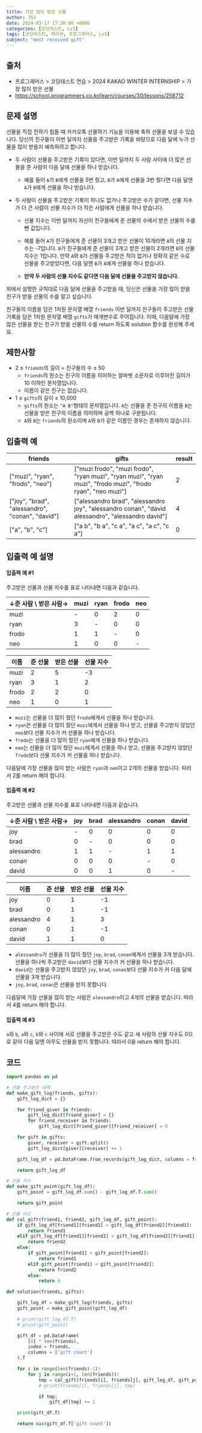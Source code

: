```yaml
---
title: 가장 많이 받은 선물
author: 753
date: 2024-03-17 17:20:00 +0800
categories: [코딩테스트, Lv1]
tags: [코딩테스트, 파이썬, 프로그래머스, Lv1]
subject: "most received gift"
---
```


## 출처

-   프로그래머스 > 코딩테스트 연습 > 2024 KAKAO WINTER INTERNSHIP > 가장 많이 받은 선물
-   https://school.programmers.co.kr/learn/courses/30/lessons/258712

## 문제 설명

선물을 직접 전하기 힘들 때 카카오톡 선물하기 기능을 이용해 축하 선물을 보낼 수 있습니다. 당신의 친구들이 이번 달까지 선물을 주고받은 기록을 바탕으로 다음 달에 누가 선물을 많이 받을지 예측하려고 합니다.

-   두 사람이 선물을 주고받은 기록이 있다면, 이번 달까지 두 사람 사이에 더 많은 선물을 준 사람이 다음 달에 선물을 하나 받습니다.

    -   예를 들어 `A`가 `B`에게 선물을 5번 줬고, `B`가 `A`에게 선물을 3번 줬다면 다음 달엔 `A`가 `B`에게 선물을 하나 받습니다.

-   두 사람이 선물을 주고받은 기록이 하나도 없거나 주고받은 수가 같다면, 선물 지수가 더 큰 사람이 선물 지수가 더 작은 사람에게 선물을 하나 받습니다.

    -   선물 지수는 이번 달까지 자신이 친구들에게 준 선물의 수에서 받은 선물의 수를 뺀 값입니다.

    -   예를 들어 `A`가 친구들에게 준 선물이 3개고 받은 선물이 10개라면 `A`의 선물 지수는 -7입니다. `B`가 친구들에게 준 선물이 3개고 받은 선물이 2개라면 `B`의 선물 지수는 1입니다. 만약 `A`와 `B`가 선물을 주고받은 적이 없거나 정확히 같은 수로 선물을 주고받았다면, 다음 달엔 `B`가 `A`에게 선물을 하나 받습니다.

    -   **만약 두 사람의 선물 지수도 같다면 다음 달에 선물을 주고받지 않습니다.**

위에서 설명한 규칙대로 다음 달에 선물을 주고받을 때, 당신은 선물을 가장 많이 받을 친구가 받을 선물의 수를 알고 싶습니다.

친구들의 이름을 담은 1차원 문자열 배열 `friends` 이번 달까지 친구들이 주고받은 선물 기록을 담은 1차원 문자열 배열 `gifts`가 매개변수로 주어집니다. 이때, 다음달에 가장 많은 선물을 받는 친구가 받을 선물의 수를 return 하도록 solution 함수를 완성해 주세요.

## 제한사항

-   2 ≤ `friends`의 길이 = 친구들의 수 ≤ 50
    -   `friends`의 원소는 친구의 이름을 의미하는 알파벳 소문자로 이루어진 길이가 10 이하인 문자열입니다.
    -   이름이 같은 친구는 없습니다.
-   1 ≤ `gifts`의 길이 ≤ 10,000
    -   `gifts`의 원소는 `"A B"`형태의 문자열입니다. `A`는 선물을 준 친구의 이름을 `B`는 선물을 받은 친구의 이름을 의미하며 공백 하나로 구분됩니다.
    -   `A`와 `B`는 `friends`의 원소이며 `A`와 `B`가 같은 이름인 경우는 존재하지 않습니다.

## 입출력 예

| friends                                         | gifts                                                                                                       | result |
| ----------------------------------------------- | ----------------------------------------------------------------------------------------------------------- | ------ |
| ["muzi", "ryan", "frodo", "neo"]                | ["muzi frodo", "muzi frodo", "ryan muzi", "ryan muzi", "ryan muzi", "frodo muzi", "frodo ryan", "neo muzi"] | 2      |
| ["joy", "brad", "alessandro", "conan", "david"] | ["alessandro brad", "alessandro joy", "alessandro conan", "david alessandro", "alessandro david"]           | 4      |
| ["a", "b", "c"]                                 | ["a b", "b a", "c a", "a c", "a c", "c a"]                                                                  | 0      |

## 입출력 예 설명

#### 입출력 예 #1

주고받은 선물과 선물 지수를 표로 나타내면 다음과 같습니다.

| ↓준 사람 \ 받은 사람→ | muzi | ryan | frodo | neo |
| --------------------- | ---- | ---- | ----- | --- |
| muzi                  | -    | 0    | 2     | 0   |
| ryan                  | 3    | -    | 0     | 0   |
| frodo                 | 1    | 1    | -     | 0   |
| neo                   | 1    | 0    | 0     | -   |

| 이름  | 준 선물 | 받은 선물 | 선물 지수 |
| ----- | ------- | --------- | --------- |
| muzi  | 2       | 5         | -3        |
| ryan  | 3       | 1         | 2         |
| frodo | 2       | 2         | 0         |
| neo   | 1       | 0         | 1         |

-   `muzi`는 선물을 더 많이 줬던 `frodo`에게서 선물을 하나 받습니다.
-   `ryan`은 선물을 더 많이 줬던 `muzi`에게서 선물을 하나 받고, 선물을 주고받지 않았던 `neo`보다 선물 지수가 커 선물을 하나 받습니다.
-   `frodo`는 선물을 더 많이 줬던 `ryan`에게 선물을 하나 받습니다.
-   `neo`는 선물을 더 많이 줬던 `muzi`에게서 선물을 하나 받고, 선물을 주고받지 않았던 `frodo`보다 선물 지수가 커 선물을 하나 받습니다.

다음달에 가장 선물을 많이 받는 사람은 `ryan`과 `neo`이고 2개의 선물을 받습니다. 따라서 2를 return 해야 합니다.

#### 입출력 예 #2

주고받은 선물과 선물 지수를 표로 나타내면 다음과 같습니다.

| ↓준 사람 \ 받은 사람→ | joy | brad | alessandro | conan | david |
| --------------------- | --- | ---- | ---------- | ----- | ----- |
| joy                   | -   | 0    | 0          | 0     | 0     |
| brad                  | 0   | -    | 0          | 0     | 0     |
| alessandro            | 1   | 1    | -          | 1     | 1     |
| conan                 | 0   | 0    | 0          | -     | 0     |
| david                 | 0   | 0    | 1          | 0     | -     |

| 이름       | 준 선물 | 받은 선물 | 선물 지수 |
| ---------- | ------- | --------- | --------- |
| joy        | 0       | 1         | -1        |
| brad       | 0       | 1         | -1        |
| alessandro | 4       | 1         | 3         |
| conan      | 0       | 1         | -1        |
| david      | 1       | 1         | 0         |

-   `alessandro`가 선물을 더 많이 줬던 `joy`, `brad`, `conan`에게서 선물을 3개 받습니다. 선물을 하나씩 주고받은 `david`보다 선물 지수가 커 선물을 하나 받습니다.
-   `david`는 선물을 주고받지 않았던 `joy`, `brad`, `conan`보다 선물 지수가 커 다음 달에 선물을 3개 받습니다.
-   `joy`, `brad`, `conan`은 선물을 받지 못합니다.

다음달에 가장 선물을 많이 받는 사람은 `alessandro`이고 4개의 선물을 받습니다. 따라서 4를 return 해야 합니다.

#### 입출력 예 #3

`a`와 `b`, `a`와 `c`, `b`와 `c` 사이에 서로 선물을 주고받은 수도 같고 세 사람의 선물 지수도 0으로 같아 다음 달엔 아무도 선물을 받지 못합니다. 따라서 0을 return 해야 합니다.

## 코드

```python
import pandas as pd

# 선물 주고받은 내역
def make_gift_log(friends, gifts):
    gift_log_dict = {}

    for friend_giver in friends:
        gift_log_dict[friend_giver] = {}
        for friend_receiver in friends:
            gift_log_dict[friend_giver][friend_receiver] = 0

    for gift in gifts:
        giver, receiver = gift.split()
        gift_log_dict[giver][receiver] += 1

    gift_log_df = pd.DataFrame.from_records(gift_log_dict, columns = friends)

    return gift_log_df

# 선물 지수
def make_gift_point(gift_log_df):
    gift_point = gift_log_df.sum() - gift_log_df.T.sum()

    return gift_point

# 선물 비교
def cal_gift(friend1, friend2, gift_log_df, gift_point):
    if gift_log_df[friend1][friend2] > gift_log_df[friend2][friend1]:
        return friend1
    elif gift_log_df[friend1][friend2] < gift_log_df[friend2][friend1]:
        return friend2
    else:
        if gift_point[friend1] > gift_point[friend2]:
            return friend1
        elif gift_point[friend1] < gift_point[friend2]:
            return friend2
        else:
            return 0

def solution(friends, gifts):

    gift_log_df = make_gift_log(friends, gifts)
    gift_point = make_gift_point(gift_log_df)

    # print(gift_log_df.T)
    # print(gift_point)

    gift_df = pd.DataFrame(
        [0] * len(friends),
        index = friends,
        columns = ['gift count']
    ).T

    for i in range(len(friends)-1):
        for j in range(i+1, len(friends)):
            tmp = cal_gift(friends[i], friends[j], gift_log_df, gift_point)
            # print(friends[i], friends[j], tmp)

            if tmp:
                gift_df[tmp] += 1

    print(gift_df.T)

    return max(gift_df.T['gift count'])
```
